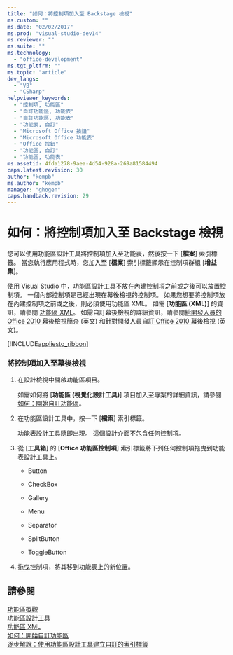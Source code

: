 ```yaml
---
title: "如何：將控制項加入至 Backstage 檢視"
ms.custom: ""
ms.date: "02/02/2017"
ms.prod: "visual-studio-dev14"
ms.reviewer: ""
ms.suite: ""
ms.technology: 
  - "office-development"
ms.tgt_pltfrm: ""
ms.topic: "article"
dev_langs: 
  - "VB"
  - "CSharp"
helpviewer_keywords: 
  - "控制項, 功能區"
  - "自訂功能區, 功能表"
  - "自訂功能區, 功能表"
  - "功能表, 自訂"
  - "Microsoft Office 按鈕"
  - "Microsoft Office 功能表"
  - "Office 按鈕"
  - "功能區, 自訂"
  - "功能區, 功能表"
ms.assetid: 4fda1278-9aea-4d54-928a-269a81584494
caps.latest.revision: 30
author: "kempb"
ms.author: "kempb"
manager: "ghogen"
caps.handback.revision: 29
---
```

# 如何：將控制項加入至 Backstage 檢視
  您可以使用功能區設計工具將控制項加入至功能表，然後按一下 \[**檔案**\] 索引標籤。  當您執行應用程式時，您加入至 \[**檔案**\] 索引標籤顯示在控制項群組 \[**增益集**\]。  
  
 使用 Visual Studio 中，功能區設計工具不放在內建控制項之前或之後可以放置控制項。  一個內部控制項是已經出現在幕後檢視的控制項。  如果您想要將控制項放在內建控制項之前或之後，則必須使用功能區 XML。  如需 \[**功能區 \(XML\)**\] 的資訊，請參閱 [功能區 XML](../vsto/ribbon-xml.md)。  如需自訂幕後檢視的詳細資訊，請參閱[給開發人員的 Office 2010 幕後檢視簡介](http://go.microsoft.com/fwlink/?LinkId=182189) \(英文\) 和[針對開發人員自訂 Office 2010 幕後檢視](http://go.microsoft.com/fwlink/?LinkId=182188) \(英文\)。  
  
 [!INCLUDE[appliesto_ribbon](../vsto/includes/appliesto-ribbon-md.md)]  
  
### 將控制項加入至幕後檢視  
  
1.  在設計檢視中開啟功能區項目。  
  
     如需如何將 \[**功能區 \(視覺化設計工具\)**\] 項目加入至專案的詳細資訊，請參閱 [如何：開始自訂功能區](../vsto/how-to-get-started-customizing-the-ribbon.md)。  
  
2.  在功能區設計工具中，按一下 \[**檔案**\] 索引標籤。  
  
     功能表設計工具隨即出現。  這個設計介面不包含任何控制項。  
  
3.  從 \[**工具箱**\] 的 \[**Office 功能區控制項**\] 索引標籤將下列任何控制項拖曳到功能表設計工具上。  
  
    -   Button  
  
    -   CheckBox  
  
    -   Gallery  
  
    -   Menu  
  
    -   Separator  
  
    -   SplitButton  
  
    -   ToggleButton  
  
4.  拖曳控制項，將其移到功能表上的新位置。  
  
## 請參閱  
 [功能區概觀](../vsto/ribbon-overview.md)   
 [功能區設計工具](../vsto/ribbon-designer.md)   
 [功能區 XML](../vsto/ribbon-xml.md)   
 [如何：開始自訂功能區](../vsto/how-to-get-started-customizing-the-ribbon.md)   
 [逐步解說：使用功能區設計工具建立自訂的索引標籤](../vsto/walkthrough-creating-a-custom-tab-by-using-the-ribbon-designer.md)  
  
  
